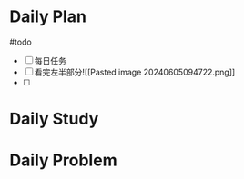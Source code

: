 # Daily Plan
#todo
- [ ] 每日任务
- [ ] 看完左半部分![[Pasted image 20240605094722.png]]
- [ ] 
# Daily Study

# Daily Problem